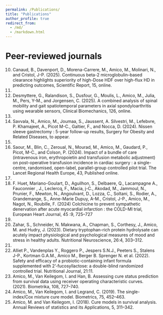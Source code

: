 ```yaml
---
permalink: /Publications/
title: "Publications"
author_profile: true
redirect_from: 
  - /md/
  - /markdown.html
---
```

# Peer-reviewed journals
10. Canaud, B., Davenport, D., Morena-Carrere, M., Amico, M., Molinari, N., and Cristol, J-P. (2025). Continuous beta-2 microglobulin–based clearance highlights superiority of high-Dose HDF over high-flux HD in predicting outcomes, Scientific Report, 15, online.
11. 
9. Desmyttere, G., Ralandison, S., Dusfour, G., Moulis, L., Amico, M., Julia, M., Pers, Y-M., and Jorgensen, C. (2025). A combined analysis of spinal mobility and gait spatiotemporal parameters in axial spondyloarthritis using wearable sensors, Clinical Biomechanics, 126, online.
10. 
8. Savvala, N., Amico, M., Joumaa, S., Jaussent, A. Silvestri, M., Lefebvre, P. Khamajeet, A., Picot M-C., Galtier, F., and Nocca, D. (2024). Nissen sleeve gastrectomy : 5-year follow-up results, Surgery for Obesity and Related Diseases, to appear.
9. 
7. Saour, M., Blin, C., Zeroual, N., Mourad, M., Amico, M., Gaudard, P., Picot, M-C., and Colson, P. (2024). Impact of a bundle of care (intravenous iron, erythropoietin and transfusion metabolic adjustment) on post-operative transfusion incidence in cardiac surgery : a single-centre, randomised, open-label, parallel-group controlled pilot trial. The Lancet Regional Health Europe, 43, Published online.
8. 
6. F. Huet, Mariano-Goulart, D., Aguilhon, S., Delbaere, Q., Lacampagne A., Fauconnier , J., Leclercq, F., Macia, j-C., Akodad, M., Jammoul, N., Prunier, F., Mewton, N., Angoulvant, D., Lozza, C., Soltani, S., Rodier, A., Grandemange, S., Anne-Marie Dupuy, A-M., Cristol, J-P., Amico, M., Nagot, N., Roubille, F. (2024) Colchicine to prevent sympathetic denervation after acute myocardial infarction : the COLD-MI trial, European Heart Journal, 45 :9, 725–727
7. 
5. Zahar, S., Schneider, N. Makwana, A., Chapman, S., Corthesy, J., Amico, M. and Hudry, J. (2023). Dietary tryptophan-rich protein hydrolysate can acutely impact physiological and psychological measures of mood and stress in healthy adults. Nutritional Neuroscience, 26:4, 303–312.
6. 
4. Alliet P., Vandenplas Y., Roggero P., Jespers S.N.J., Peeters S., Stalens J-P., Kortman G.A.M., Amico M., Berger B. Sprenger N. et al. (2022). Safety and efficacy of a probiotic-containing infant formula supplemented with 2’-fucosyllactose: a double-blind randomized controlled trial. Nutritional Journal, 21:11.
3. Amico, M., Van Keilegom, I. and Han, B. Assessing cure status prediction from survival data using receiver operating characteristic curves. (2021). Biometrika, 108, 727–740.
2. Amico, M., Van Keilegom, I. and Legrand, C. (2019). The single-index/Cox mixture cure model. Biometrics, 75, 452–463.
1. Amico, M. and Van Keilegom, I. (2018). Cure models in survival analysis. Annual Reviews of statistics and its Applications, 5, 311–342.
